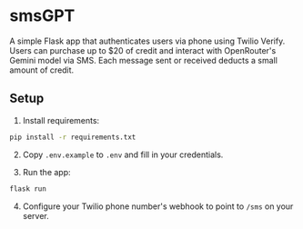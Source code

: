 # smsGPT

A simple Flask app that authenticates users via phone using Twilio Verify. Users can purchase up to $20 of credit and interact with OpenRouter's Gemini model via SMS. Each message sent or received deducts a small amount of credit.

## Setup

1. Install requirements:

```bash
pip install -r requirements.txt
```

2. Copy `.env.example` to `.env` and fill in your credentials.

3. Run the app:

```bash
flask run
```

4. Configure your Twilio phone number's webhook to point to `/sms` on your server.
